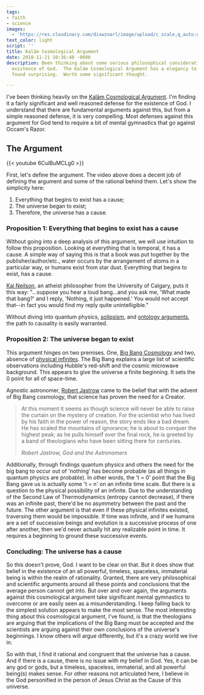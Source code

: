 ```yaml
---
tags:
- faith
- science
images:
  - 'https://res.cloudinary.com/dixwznarl/image/upload/c_scale,q_auto:good/notebook/cosmos.jpg'
text_color: light
script: ''
title: Kalām Cosmological Argument
date: 2018-11-21 10:36:48 -0600
description: Been thinking about some serious philosophical considerations for the
  existence of God.  The Kalām Cosmological Argument has a elegancy to it that I've
  found surprising.  Worth some significant thought.

---
```

I've been thinking heavily on the [Kalām Cosmological Argument](https://plato.stanford.edu/entries/cosmological-argument/#KalaCosmArgu).  I'm finding it a fairly significant and well reasoned defense for the existence of God.  I understand that there are fundamental arguments against this, but from a simple reasoned defense, it is very compelling.  Most defenses against this argument for God tend to require a bit of mental gymnastics that go against Occam's Razor.

## The Argument

{{< youtube 6CulBuMCLg0 >}}

First, let's define the argument.  The video above does a decent job of defining the argument and some of the rational behind them. Let's show the simplicity here:

1. Everything that begins to exist has a cause;
2. The universe began to exist;
3. Therefore, the universe has a cause.

### Proposition 1: Everything that begins to exist has a cause

Without going into a deep analysis of this argument, we will use intuition to follow this proposition.  Looking at everything that is temporal, it has a cause.  A simple way of saying this is that a book was put together by the publisher/author/etc., water occurs by the arrangement of atoms in a particular way, or humans exist from star dust.  Everything that begins to exist, has a cause.

[Kai Neilson](https://en.wikipedia.org/wiki/Kai_Nielsen_(philosopher)), an atheist philosopher from the University of Calgary, puts it this way: "...suppose you hear a loud bang...and you ask me, 'What made that bang?' and I reply, 'Nothing, it just happened.' You would not accept that--in fact you would find my reply quite unintelligible."

Without diving into quantum physics, [solipsism](https://en.wikipedia.org/wiki/Solipsism), and [ontology arguments](https://plato.stanford.edu/entries/ontological-arguments/), the path to causality is easily warranted.

### Proposition 2: The universe began to exist

This argument hinges on two premises.  One, [Big Bang Cosmology](https://en.wikipedia.org/wiki/Big_Bang) and two, absence of [physical infinites](https://www.discovermagazine.com/the-sciences/infinity-is-a-beautiful-concept-and-its-ruining-physics).  The Big Bang explains a large list of scientific observations including Hubble's red-shift and the cosmic microwave background.  This appears to give the universe a finite beginning.  It sets the 0 point for all of space-time.  

Agnostic astronomer, [Robert Jastrow](https://en.wikipedia.org/wiki/Robert_Jastrow) came to the belief that with the advent of Big Bang cosmology, that science has proven the need for a Creator.

> At this moment it seems as though science will never be able to raise the curtain on the mystery of creation. For the scientist who has lived by his faith in the power of reason, the story ends like a bad dream. He has scaled the mountains of ignorance; he is about to conquer the highest peak; as he pulls himself over the final rock, he is greeted by a band of theologians who have been sitting there for centuries.
>  
> <cite>Robert Jastrow, God and the Astronomers</cite>

Additionally, through findings quantum physics and others the need for the big bang to occur out of 'nothing' has become probable (as all things in quantum physics are probable).  In other words, the 't = 0' point that the Big Bang gave us is actually some 't = n' on an infinite time scale.  But there is a question to the physical possibility of an infinite.  Due to the understanding of the Second Law of Thermodynamics (entropy cannot decrease), if there was an infinite past, there'd be no asymmetry between the past and the future.  The other argument is that even if these physical infinites existed, traversing them would be impossible.  If time was infinite, and if we humans are a set of successive beings and evolution is a successive process of one after another, then we'd never actually hit any realizable point in time.  It requires a beginning to ground these successive events.

### Concluding: The universe has a cause

So this doesn't prove, God.  I want to be clear on that.  But it does show that belief in the existence of an all powerful, timeless, spaceless, immaterial being is within the realm of rationality.  Granted, there are very philosophical and scientific arguments around all these points and conclusions that the average person cannot get into.  But over and over again, the arguments against this cosmological argument take significant mental gymnastics to overcome or are easily seen as a misunderstanding.  I keep falling back to the simplest solution appears to make the most sense.  The most interesting thing about this cosmological argument, I've found, is that the theologians are arguing that the implications of the Big Bang must be accepted and the scientists are arguing against their own conclusions of the universe's beginnings.  I know others will argue differently, but it's a crazy world we live in.

So with that, I find it rational and congruent that the universe has a cause.  And if there is a cause, there is no issue with my belief in God.  Yes, it can be any god or gods, but a timeless, spaceless, immaterial, and all powerful being(s) makes sense.  For other reasons not articulated here, I believe in the God personified in the person of Jesus Christ as the Cause of this universe.  
